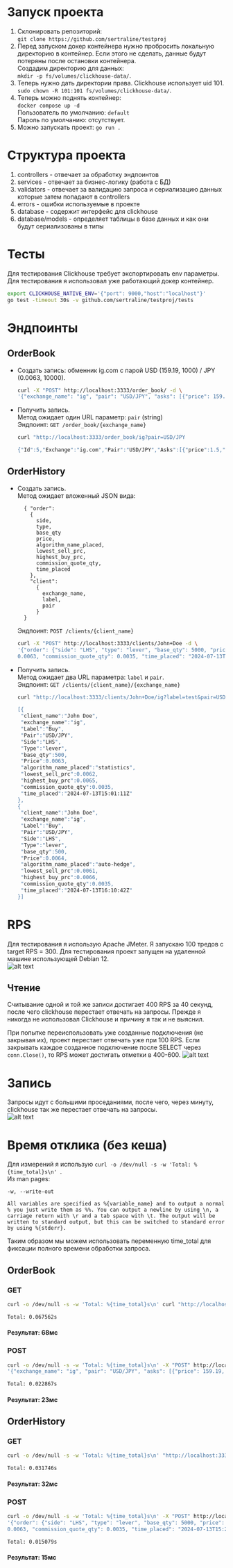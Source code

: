 # Запуск проекта
1. Склонировать репозиторий:  
`git clone https://github.com/sertraline/testproj`
2. Перед запуском докер контейнера нужно пробросить локальную директорию в контейнер. Если этого не сделать, данные будут потеряны после остановки контейнера.  
Создадим директорию для данных:  
`mkdir -p fs/volumes/clickhouse-data/`.
3. Теперь нужно дать директории права. Clickhouse использует uid 101.  
`sudo chown -R 101:101 fs/volumes/clickhouse-data/`.
3. Теперь можно поднять контейнер:  
`docker compose up -d`  
Пользователь по умолчанию: `default`  
Пароль по умолчанию: отсутствует.
4. Можно запускать проект: `go run .`

# Структура проекта  
1. controllers - отвечает за обработку эндпоинтов  
2. services - отвечает за бизнес-логику (работа с БД)  
3. validators - отвечает за валидацию запроса и сериализацию данных которые затем попадают в controllers  
4. errors - ошибки используемые в проекте  
5. database - содержит интерфейс для clickhouse  
6. database/models - определяет таблицы в базе данных и как они будут сериализованы в типы  

# Тесты
Для тестирования Clickhouse требует экспортировать env параметры. Для тестирования я использовал уже работающий докер контейнер.  
```bash
export CLICKHOUSE_NATIVE_ENV='{"port": 9000,"host":"localhost"}'
go test -timeout 30s -v github.com/sertraline/testproj/tests
```

# Эндпоинты
## OrderBook

* Создать запись: обменник ig.com с парой USD (159.19, 1000) / JPY (0.0063, 10000).
  ```bash
  curl -X "POST" http://localhost:3333/order_book/ -d \
  '{"exchange_name": "ig", "pair": "USD/JPY", "asks": [{"price": 159.19, "base_qty": 1000}], "bids": [{"price": 0.0063, "base_qty": 10000}]}'
  ```

* Получить запись.  
  Метод ожидает один URL параметр: `pair` (string)  
  Эндпоинт: `GET /order_book/{exchange_name}`   
  ```bash
  curl "http://localhost:3333/order_book/ig?pair=USD/JPY

  {"Id":5,"Exchange":"ig.com","Pair":"USD/JPY","Asks":[{"price":1.5,"base_qty":1000},{"price":2,"base_qty":200}],"Bids":[{"price":1.5,"base_qty":20000}]}
  ```


## OrderHistory

* Создать запись.  
  Метод ожидает вложенный JSON вида:  
  ```
    { "order": 
      { 
        side,
        type,
        base_qty
        price,
        algorithm_name_placed,
        lowest_sell_prc,
        highest_buy_prc,
        commission_quote_qty,
        time_placed
      },
      "client":
        {
          exchange_name,
          label,
          pair
        } 
    }
  ```
  Эндпоинт: `POST /clients/{client_name}`  
  ```bash
  curl -X "POST" http://localhost:3333/clients/John+Doe -d \
  '{"order": {"side": "LHS", "type": "lever", "base_qty": 5000, "price": 0.0065, "algorithm_name_placed": "statistics", "lowest_sell_prc": 0.0062, "highest_buy_prc":
  0.0063, "commission_quote_qty": 0.0035, "time_placed": "2024-07-13T15:24:11Z"}, "client": {"exchange_name": "ig", "label": "buy", "pair": "USD/JPY"}}'
  ```

* Получить запись.  
  Метод ожидает два URL параметра: `label` и `pair`.  
  Эндпоинт: `GET /clients/{client_name}/{exchange_name}`  
    ```bash
  curl "http://localhost:3333/clients/John+Doe/ig?label=test&pair=USD/JPY

  [{
     "client_name":"John Doe",
     "exchange_name":"ig",
     "Label":"Buy",
     "Pair":"USD/JPY",
     "Side":"LHS",
     "Type":"lever",
     "base_qty":500,
     "Price":0.0063,
     "algorithm_name_placed":"statistics",
     "lowest_sell_prc":0.0062,
     "highest_buy_prc":0.0065,
     "commission_quote_qty":0.0035,
     "time_placed":"2024-07-13T15:01:11Z"
    },
    {
     "client_name":"John Doe",
     "exchange_name":"ig",
     "Label":"Buy",
     "Pair":"USD/JPY",
     "Side":"LHS",
     "Type":"lever",
     "base_qty":500,
     "Price":0.0064,
     "algorithm_name_placed":"auto-hedge",
     "lowest_sell_prc":0.0061,
     "highest_buy_prc":0.0066,
     "commission_quote_qty":0.0035,
     "time_placed":"2024-07-13T16:10:42Z"
    }]
  ```  

# RPS
Для тестирования я использую Apache JMeter. Я запускаю 100 тредов с target RPS = 300. Для тестирования проект запущен на удаленной машине использующей Debian 12.  
![alt text](image.png)

## Чтение
Считывание одной и той же записи достигает 400 RPS за 40 секунд, после чего clickhouse перестает отвечать на запросы. Прежде я никогда не использовал Clickhouse и причину я так и не выяснил.  

При попытке переиспользовать уже созданные подключения (не закрывая их), проект перестает отвечать уже при 100 RPS. Если закрывать каждое созданное подключение после SELECT через `conn.Close()`, то RPS может достигать отметки в 400-600.
![alt text](image-2.png)

# Запись
Запросы идут с большими проседаниями, после чего, через минуту, clickhouse так же перестает отвечать на запросы.  
![alt text](image-3.png)

# Время отклика (без кеша)
Для измерений я использую `curl -o /dev/null -s -w 'Total: %{time_total}s\n' `.  
Из man pages:
```
-w, --write-out

All variables are specified as %{variable_name} and to output a normal % you just write them as %%. You can output a newline by using \n, a carriage return with \r and a tab space with \t. The output will be written to standard output, but this can be switched to standard error by using %{stderr}.
```  
Таким образом мы можем использовать переменную time_total для фиксации полного времени обработки запроса.

## OrderBook
### GET  
```bash
curl -o /dev/null -s -w 'Total: %{time_total}s\n' curl "http://localhost:3333/order_book/ig?pair=USD/JPY"

Total: 0.067562s
```  
#### Результат: 68мс

### POST
```bash
curl -o /dev/null -s -w 'Total: %{time_total}s\n' -X "POST" http://localhost:3333/order_book/ -d \
'{"exchange_name": "ig", "pair": "USD/JPY", "asks": [{"price": 159.19, "base_qty": 1000}], "bids": [{"price": 0.0063, "base_qty": 10000}]}'

Total: 0.022867s
```  
#### Результат: 23мс

## OrderHistory
### GET
```bash
curl -o /dev/null -s -w 'Total: %{time_total}s\n' "http://localhost:3333/clients/John+Doe/ig?label=test&pair=USD/JPY"

Total: 0.031746s
```
#### Результат: 32мс  

### POST
```bash
curl -o /dev/null -s -w 'Total: %{time_total}s\n' -X "POST" http://localhost:3333/clients/John+Doe -d \
'{"order": {"side": "LHS", "type": "lever", "base_qty": 5000, "price": 0.0065, "algorithm_name_placed": "statistics", "lowest_sell_prc": 0.0062, "highest_buy_prc":
0.0063, "commission_quote_qty": 0.0035, "time_placed": "2024-07-13T15:24:11Z"}, "client": {"exchange_name": "ig", "label": "buy", "pair": "USD/JPY"}}'

Total: 0.015079s
```
#### Результат: 15мс  

